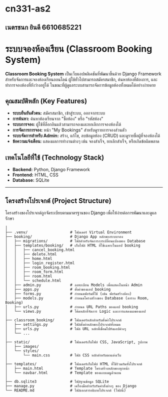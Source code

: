 # cn331-as2
## เนตรชนก ยินดี 6610685221
# ระบบจองห้องเรียน (Classroom Booking System)

**Classroom Booking System** เป็นเว็บแอปพลิเคชันที่พัฒนาขึ้นด้วย Django Framework สำหรับจัดการและจองห้องเรียนออนไลน์ ผู้ใช้ทั่วไปสามารถสมัครสมาชิก, ค้นหาห้องที่ต้องการ, และทำการจองห้องที่ยังว่างอยู่ได้ ในขณะที่ผู้ดูแลระบบสามารถจัดการข้อมูลห้องทั้งหมดได้อย่างง่ายดาย

## คุณสมบัติหลัก (Key Features)

- **ระบบยืนยันตัวตน:** สมัครสมาชิก, เข้าสู่ระบบ, ออกจากระบบ
- **การค้นหา:** ค้นหาห้องเรียนจาก "ชื่อห้อง" หรือ "รหัสห้อง"
- **ระบบการจอง:** ผู้ใช้ที่ล็อกอินแล้วสามารถจองและยกเลิกการจองห้องได้
- **การจัดการการจอง:** หน้า "My Bookings" สำหรับดูรายการจองส่วนตัว
- **ระบบจัดการสำหรับ Admin:** สร้าง, แก้ไข, ลบข้อมูลห้อง (CRUD) และดูรายชื่อผู้ที่จองห้องได้
- **ข้อความแจ้งเตือน:** แสดงผลการทำงานต่างๆ เช่น จองสำเร็จ, ยกเลิกสำเร็จ, หรือเกิดข้อผิดพลาด

## เทคโนโลยีที่ใช้ (Technology Stack)

- **Backend:** Python, Django Framework
- **Frontend:** HTML, CSS
- **Database:** SQLite

---

## โครงสร้างโปรเจกต์ (Project Structure)

โครงสร้างของโปรเจกต์ถูกจัดระเบียบตามมาตรฐานของ Django เพื่อให้ง่ายต่อการพัฒนาและดูแลรักษา

```classroom_booking/
│
├── .venv/                   # โฟลเดอร์ Virtual Environment
├── booking/                 # Django App หลักของระบบจอง
│   ├── migrations/          # ไฟล์สำหรับจัดการการเปลี่ยนแปลงของ Database
│   ├── templates/booking/   # เก็บไฟล์ HTML ที่ใช้เฉพาะในแอป booking
│   │   ├── cancel_booking.html
│   │   ├── delete.html
│   │   ├── home.html
│   │   ├── login_register.html
│   │   ├── room_booking.html
│   │   ├── room_form.html
│   │   ├── room.html
│   │   └── schedule.html
│   ├── admin.py             # ลงทะเบียน Models เพื่อแสดงในหน้า Admin
│   ├── apps.py              # ตั้งค่าของแอป booking
│   ├── forms.py             # กำหนดฟอร์มที่ใช้ (เช่น ฟอร์มสร้างห้อง)
│   ├── models.py            # กำหนดโครงสร้างของ Database (ตาราง Room, Booking)
│   ├── urls.py              # กำหนด URL Paths ของแอป booking
│   └── views.py             # โค้ดหลักที่จัดการ Logic และการแสดงผลของแอป
│
├── classroom_booking/       # โฟลเดอร์หลักสำหรับตั้งค่าโปรเจกต์
│   ├── settings.py          # ไฟล์ตั้งค่าหลักของโปรเจกต์ทั้งหมด
│   ├── urls.py              # ไฟล์ URL หลักที่เชื่อมไปยังแอปต่างๆ
│   └── ...
│
├── static/                  # โฟลเดอร์เก็บไฟล์ CSS, JavaScript, รูปภาพ
│   ├── images/
│   └── styles/
│       └── main.css         # ไฟล์ CSS หลักสำหรับตกแต่งเว็บ
│
├── templates/               # โฟลเดอร์เก็บไฟล์ HTML ที่ใช้ร่วมกันทั้งโปรเจกต์
│   ├── main.html            # Template โครงสร้างหลักของทุกหน้า
│   └── navbar.html          # Template ของแถบเมนูด้านบน
│
├── db.sqlite3               # ไฟล์ฐานข้อมูล SQLite
├── manage.py                # เครื่องมือสำหรับรันคำสั่งต่างๆ ของ Django
└── README.md                # ไฟล์เอกสารอธิบายโปรเจกต์ (ไฟล์นี้)
